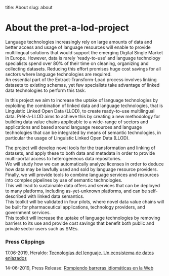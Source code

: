 title: About
slug: about

# About the pret-a-lod-project
Language technologies increasingly rely on large amounts of data and
better access and usage of language resources will enable to provide
multilingual solutions that would support the emerging Digital Single
Market in Europe. However, data is rarely ‘ready-to-use’ and language
technology specialists spend over 80% of their time on cleaning,
organizing and collecting datasets. Reducing this effort promises huge
cost savings for all sectors where language technologies are required.\
An essential part of the Extract-Transform-Load process involves linking
datasets to existing schemas, yet few specialists take advantage of
linked data technologies to perform this task.

In this project we aim to increase the uptake of language technologies
by exploiting the combination of linked data and language technologies,
that is Linguistic Linked Open Data (LLOD), to create ready-to-use
multilingual data. Prêt-à-LLOD aims to achieve this by creating a new
methodology for building data value chains applicable to a wide-range of
sectors and applications and based around language resources and
language technologies that can be integrated by means of semantic
technologies, in particular the usage of Linguistic Linked Open Data
(LLOD).

The project will develop novel tools for the transformation and linking
of datasets, and apply these to both data and metadata in order to
provide multi-portal access to heterogeneous data repositories.\
We will study how we can automatically analyze licenses in order to
deduce how data may be lawfully used and sold by language resource
providers. Finally, we will provide tools to combine language services
and resources into complex pipelines by use of semantic technologies.\
This will lead to sustainable data offers and services that can be
deployed to many platforms, including as-yet-unknown platforms, and can
be self-described with linked data semantics.\
This toolkit will be validated in four pilots, where novel data value
chains will be built for pharmaceutical applications, technology
providers, and government services.\
This toolkit will increase the uptake of language technologies by
removing barriers to its use and provide cost savings that benefit both
public and private sector users such as SMEs.

### Press Clippings

17.06-2019, Heraldo: [Tecnologías del lenguaje. Un ecosistema de datos
enlazados](https://www.heraldo.es/noticias/sociedad/2019/06/17/tecnologias-del-lenguaje-un-ecosistema-de-datos-enlazados-proyecto-europeo-pret-a-llod-1320423.html)

14-06-2019, Press Release: [Rompiendo barreras idiomáticas en la
Web](http://i3a.unizar.es/es/noticia/2019/06/14/rompiendo-barreras-idiomaticas-en-la-web)
